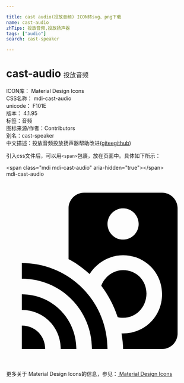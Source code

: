 ```yaml
---

title: cast audio(投放音频) ICON转svg、png下载
name: cast-audio
zhTips: 投放音频,投放扬声器
tags: ["audio"]
search: cast-speaker

---
```


# cast-audio  <small style="font-size: 60%;font-weight: 100">投放音频</small>


<div class="detail-page">
<p>
<span>
ICON库：
<span class="badge-secondary badge">Material Design Icons</span> 
</span>
<br/>
<span>
CSS名称：
<span class="badge-secondary badge">mdi-cast-audio</span> 
</span>
<br/>
<span>
unicode：
<span class="badge-secondary badge">F101E</span> 
<copy-btn content='F101E' btn-title=""></copy-btn>
<copy-btn :content='String.fromCodePoint(parseInt("F101E", 16))' btn-title="复制U"></copy-btn>
</span>
<br/>
<span>
版本：
<span class="badge-secondary badge">4.1.95</span> 
</span><br/><span>标签：<span class="badge-light badge"><router-link to="/tags/audio.html">音频</router-link></span></span>
<br/>
<span>图标来源/作者：<span class="badge-light badge">Contributors</span></span> 
<br/>
<span>别名：<span class="badge-light badge">cast-speaker</span></span><br/><span class="zh-detail">中文描述：<span class="badge-primary badge">投放音频</span><span class="badge-primary badge">投放扬声器</span><span class="help-link"><span>帮助改进</span>(<a href="https://gitee.com/liuwave/icon-helper/edit/master/json/material/cast-audio.json" target="_blank" rel="noopener noreferrer">gitee</a><a href="https://github.com/liuwave/icon-helper/edit/master/json/material/cast-audio.json" target="_blank" rel="noopener noreferrer">github</a></span>)</span><br/>
</p>
</div>
<div class="alert alert-dark">
  <i class="mdi mdi-cast-audio mdi-48px"></i>
  <i class="mdi mdi-cast-audio mdi-36px"></i>
  <i class="mdi mdi-cast-audio mdi-24px"></i>
  <i class="mdi mdi-cast-audio mdi-18px"></i>
</div>
<div>
  <p>引入css文件后，可以用<code>&lt;span&gt;</code>包裹，放在页面中。具体如下所示：    
  </p>
  <div class="alert alert-primary" style="font-size: 14px">
    &lt;span class="mdi mdi-cast-audio" aria-hidden="true"&gt;&lt;/span&gt;
    <copy-btn content='<span class="mdi mdi-cast-audio" aria-hidden="true"></span>'></copy-btn>
  </div>
  <div class="alert alert-secondary">
    <i class="mdi mdi-cast-audio"
    style="font-size: 24px"
    aria-hidden="true"></i> mdi-cast-audio
    <copy-btn content="mdi-cast-audio" btn-title="复制图标名称"></copy-btn>
  </div>
</div>
<div id="svg" class="svg-wrap">
<svg xmlns="http://www.w3.org/2000/svg" viewBox="0 0 24 24"><path d="M2 11V13C7 13 11 17 11 22H13C13 15.9 8.1 11 2 11M20 2H10C8.9 2 8 2.9 8 4V10.5C9 11 9.9 11.7 10.7 12.4C11.6 11 13.2 10 15 10C17.8 10 20 12.2 20 15S17.8 20 15 20H14.8C14.9 20.7 15 21.3 15 22H20C21.1 22 22 21.1 22 20V4C22 2.9 21.1 2 20 2M15 8C13.9 8 13 7.1 13 6C13 4.9 13.9 4 15 4C16.1 4 17 4.9 17 6S16.1 8 15 8M15 18C14.8 18 14.5 18 14.3 17.9C13.8 16.4 13.1 15.1 12.2 13.9C12.6 12.8 13.7 11.9 15 11.9C16.7 11.9 18 13.2 18 14.9S16.7 18 15 18M2 15V17C4.8 17 7 19.2 7 22H9C9 18.1 5.9 15 2 15M2 19V22H5C5 20.3 3.7 19 2 19" /></svg>
</div>
<detail full-name='mdi-cast-audio'></detail>
    
<div><p>更多关于 Material Design Icons的信息，参见：<a target="_blank" href="https://iconhelper.cn/material.html"> Material Design Icons</a>
</p></div>

